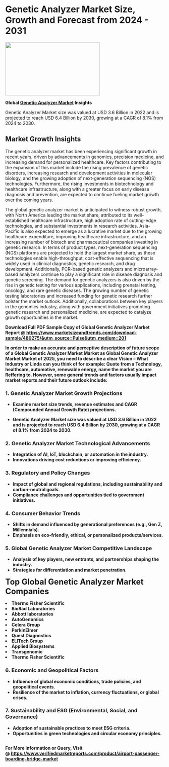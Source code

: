 <H1>Genetic Analyzer Market Size, Growth and Forecast from 2024 - 2031</H1><img class="aligncenter size-medium wp-image-584254" src="https://thirdeyenews.in/wp-content/uploads/2024/09/Global-Market-Research-300x168.jpeg" alt="" width="300" height="168" /><p><strong>Global&nbsp;<a href="https://www.marketsizeandtrends.com/download-sample/480275/&amp;utm_source=Pulse&amp;utm_medium=201">Genetic Analyzer Market</a> Insights</strong></p><p>Genetic Analyzer Market size was valued at USD 3.6 Billion in 2022 and is projected to reach USD 6.4 Billion by 2030, growing at a CAGR of 8.1% from 2024 to 2030.</p><p><h2>Market Growth Insights</h2> <p>The genetic analyzer market has been experiencing significant growth in recent years, driven by advancements in genomics, precision medicine, and increasing demand for personalized healthcare. Key factors contributing to the expansion of this market include the rising prevalence of genetic disorders, increasing research and development activities in molecular biology, and the growing adoption of next-generation sequencing (NGS) technologies. Furthermore, the rising investments in biotechnology and healthcare infrastructure, along with a greater focus on early disease diagnosis and prevention, are expected to continue fueling market growth over the coming years.</p> <p><strong></strong></p> <p>The global genetic analyzer market is anticipated to witness robust growth, with North America leading the market share, attributed to its well-established healthcare infrastructure, high adoption rate of cutting-edge technologies, and substantial investments in research activities. Asia-Pacific is also expected to emerge as a lucrative market due to the growing healthcare expenditure, improving healthcare infrastructure, and an increasing number of biotech and pharmaceutical companies investing in genetic research. In terms of product types, next-generation sequencing (NGS) platforms are projected to hold the largest market share, as these technologies enable high-throughput, cost-effective sequencing that is widely used in clinical diagnostics, genetic research, and drug development. Additionally, PCR-based genetic analyzers and microarray-based analyzers continue to play a significant role in disease diagnosis and genetic screening. The demand for genetic analyzers is also driven by the rise in genetic testing for various applications, including prenatal testing, oncology, and rare genetic diseases. The growing number of genetic testing laboratories and increased funding for genetic research further bolster the market outlook. Additionally, collaborations between key players in the genomics industry, along with government initiatives promoting genetic research and personalized medicine, are expected to catalyze growth opportunities in the market.</p> <p><strong></p><p><span class=""><strong>Download Full PDF Sample Copy of Global Genetic Analyzer Market Report</strong> @ <a href="https://www.marketsizeandtrends.com/download-sample/480275/&amp;utm_source=Pulse&amp;utm_medium=201" target="_blank">https://www.marketsizeandtrends.com/download-sample/480275/&amp;utm_source=Pulse&amp;utm_medium=201</a></span></p><p>In order to make an accurate and perceptive description of future scope of a Global&nbsp;Genetic Analyzer Market Market as Global&nbsp;Genetic Analyzer Market Market of 2025, you need to describe a clear Vision &ndash; What Industry or Linda can you think of for example: Quote from a Technology, healthcare, automotive, renewable energy, name the market you are Reffering to. However, some general trends and factors usually impact market reports and their future outlook include:</p><h3>1.&nbsp;<strong>Genetic Analyzer Market Growth Projections</strong></h3><ul><li>Examine market size trends, revenue estimates and CAGR (Compounded Annual Growth Rate) projections.</li><li><p>Genetic Analyzer Market size was valued at USD 3.6 Billion in 2022 and is projected to reach USD 6.4 Billion by 2030, growing at a CAGR of 8.1% from 2024 to 2030.</p></li></ul><h3>2.&nbsp;<strong>Genetic Analyzer Market Technological Advancements</strong></h3><ul><li>Integration of AI, IoT, blockchain, or automation in the industry.</li><li>Innovations driving cost reductions or improving efficiency.</li></ul><h3>3.&nbsp;<strong>Regulatory and Policy Changes</strong></h3><ul><li>Impact of global and regional regulations, including sustainability and carbon-neutral goals.</li><li>Compliance challenges and opportunities tied to government initiatives.</li></ul><h3>4.&nbsp;<strong>Consumer Behavior Trends</strong></h3><ul><li>Shifts in demand influenced by generational preferences (e.g., Gen Z, Millennials).</li><li>Emphasis on eco-friendly, ethical, or personalized products/services.</li></ul><h3>5.&nbsp;<strong>Global Genetic Analyzer Market Competitive Landscape</strong></h3><ul><li>Analysis of key players, new entrants, and partnerships shaping the industry.</li><li>Strategies for differentiation and market penetration.</li></ul><p data-pm-slice="1 1 []"><span style="color: inherit; font-family: inherit; font-size: 25px;">Top Global Genetic Analyzer Market Companies</span></p><div class="" data-test-id=""><p><li>Thermo Fisher Scientific</li><li> BioRad Laboratories</li><li> Abbott laboratories</li><li> AutoGenomics</li><li> Celera Group</li><li> PerkinElmer</li><li> Quest Diagnostics</li><li> ELITech Group</li><li> Applied Biosystems</li><li> Transgenomic</li><li> Thermo Fisher Scientific</li></p></div><h3>6.&nbsp;<strong>Economic and Geopolitical Factors</strong></h3><ul><li>Influence of global economic conditions, trade policies, and geopolitical events.</li><li>Resilience of the market to inflation, currency fluctuations, or global crises.</li></ul><h3>7.&nbsp;<strong>Sustainability and ESG (Environmental, Social, and Governance)</strong></h3><ul><li>Adoption of sustainable practices to meet ESG criteria.</li><li>Opportunities in green technologies and circular economy principles.</li></ul><h2><strong style="font-size: 14px;">For More Information or Query, Visit @&nbsp;</strong><a style="background-color: #ffffff; font-size: 14px;" href="https://www.marketsizeandtrends.com/report/genetic-analyzer-market/" target="_blank">https://www.verifiedmarketreports.com/product/airport-passenger-boarding-bridge-market</a></h2>